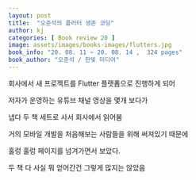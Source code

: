 ```yaml
---
layout: post
title:  "오준석의 플러터 생존 코딩"
author: kj
categories: [ Book review 20 ]
image: assets/images/books-images/flutters.jpg
book_info: "20. 08. 11 ~ 20. 08. 14 ,  324 pages"
book_author: "오준석 / 한빛 미디어"
---
```

회사에서 새 프로젝트를 Flutter 플랫폼으로 진행하게 되어

저자가 운영하는 유튜브 채널 영상을 몇개 보다가

냅다 두 책 세트로 사서 회사에서 읽어봄

거의 모바일 개발을 처음해보는 사람들을 위해 써져있기 때문에

훌렁 훌렁 페이지를 넘겨가면서 보았다.

두 책 다 사실 뭐 얻어간건 그렇게 많지는 않았음
